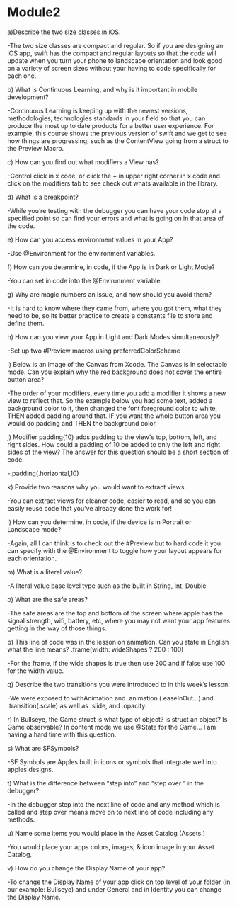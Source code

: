 # Module2

a)Describe the two size classes in iOS. 

-The two size classes are compact and regular. So if you are designing an iOS app, swift has the compact and regular layouts so that the code will update when you turn your phone to landscape orientation and look good on a variety of screen sizes without your having to code specifically for each one. 

b) What is Continuous Learning, and why is it important in mobile development? 

-Continuous Learning is keeping up with the newest versions, methodologies, technologies standards in your field so that you can produce the most up to date products for a better user experience. For example, this course shows the previous version of swift and we get to see how things are progressing, such as the ContentView going from a struct to the Preview Macro. 

c) How can you find out what modifiers a View has? 

-Control click in x code, or click the + in upper right corner in x code and click on the modifiers tab to see check out whats available in the library. 

d) What is a breakpoint? 

-While you’re testing with the debugger you can have your code stop at a specified point so can find your errors and what is going on in that area of the code.

e) How can you access environment values in your App? 

-Use @Environment for the environment variables. 

f) How can you determine, in code, if the App is in Dark or Light Mode? 

-You can set in code into the @Environment variable. 

g) Why are magic numbers an issue, and how should you avoid them? 

-It is hard to know where they came from, where you got them, what they need to be, so its better practice to create a constants file to store and define them. 

h) How can you view your App in Light and Dark Modes simultaneously? 

-Set up two #Preview macros using preferredColorScheme  

i) Below is an image of the Canvas from Xcode. The Canvas is in selectable mode. Can you explain why the red background does not cover the entire button area? 

-The order of your modifiers, every time you add a modifier it shows a new view to reflect that. So the example below you had some text, added a background color to it, then changed the font foreground color to white, THEN added padding around that. IF you want the whole button area you would do padding and THEN the background color. 


j) Modifier padding(10) adds padding to the view's top, bottom, left, and right sides. How could a padding of 10 be added to only the left and right sides of the view? The answer for this question should be a short section of code. 

-.padding(.horizontal,10)

k) Provide two reasons why you would want to extract views. 

-You can extract views for cleaner code, easier to read, and so you can easily reuse code that you’ve already done the work for!

l) How can you determine, in code, if the device is in Portrait or Landscape mode? 

-Again, all I can think is to check out the #Preview but to hard code it you can specify with the @Environment to toggle how your layout appears for each orientation. 

m) What is a literal value? 

-A literal value base level type such as the built in String, Int, Double

o) What are the safe areas? 

-The safe areas are the top and bottom of the screen where apple has the signal strength, wifi, battery, etc, where you may not want your app features getting in the way of those things. 

p) This line of code was in the lesson on animation. Can you state in English what the line means?
.frame(width: wideShapes ? 200 : 100) 

-For the frame, if the wide shapes is true then use 200 and if false use 100 for the width value. 

q) Describe the two transitions you were introduced to in this week’s lesson.

-We were exposed to withAnimation  and .animation  (.easeInOut…) and .transition(.scale) as well as .slide, and .opacity.

r) In Bullseye, the Game struct is what type of object? is struct an object? Is Game observable? In content mode we use @State for the Game... I am having a hard time with this question. 

s) What are SFSymbols? 

-SF Symbols are Apples built in icons or symbols that integrate well into apples designs.

t) What is the difference between “step into” and “step over " in the debugger? 

-In the debugger step into the next line of code and any method which is called and step over means move on to next line of code including any methods. 

u) Name some items you would place in the Asset Catalog (Assets.) 

-You would place your apps colors, images, & icon image in your Asset Catalog.  

v) How do you change the Display Name of your app? 

-To change the Display Name of your app click on top level of your folder (in our example: Bullseye) and under General and in Identity you can change the Display Name.


